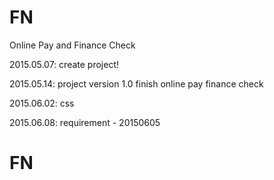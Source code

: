 # FN
Online Pay and Finance Check

2015.05.07:
  create project!

2015.05.14:
  project version 1.0 finish
  online pay
  finance check

2015.06.02:
  css

2015.06.08:
  requirement - 20150605
# FN

